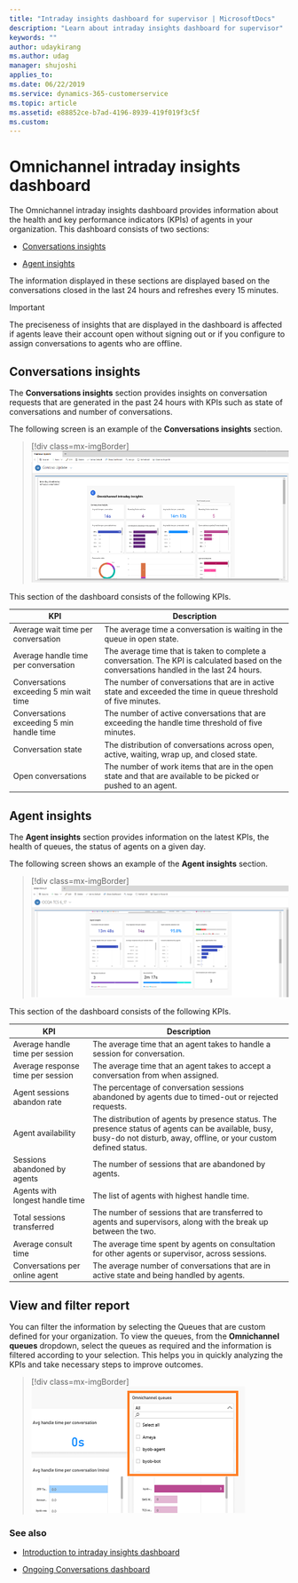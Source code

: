```yaml
---
title: "Intraday insights dashboard for supervisor | MicrosoftDocs"
description: "Learn about intraday insights dashboard for supervisor"
keywords: ""
author: udaykirang
ms.author: udag
manager: shujoshi
applies_to: 
ms.date: 06/22/2019
ms.service: dynamics-365-customerservice
ms.topic: article
ms.assetid: e88852ce-b7ad-4196-8939-419f019f3c5f
ms.custom: 
---
```


# Omnichannel intraday insights dashboard

The Omnichannel intraday insights dashboard provides information about the health and key performance indicators (KPIs) of agents in your organization. This dashboard consists of two sections:

-	[Conversations insights](#conversations-insights)

-	[Agent insights](#agent-insights)

The information displayed in these sections are displayed based on the conversations closed in the last 24 hours and refreshes every 15 minutes.

<!--update this-->
> [!IMPORTANT]
> The preciseness of insights that are displayed in the dashboard is affected if agents leave their account open without signing out or if you configure to assign conversations to agents who are offline.


## Conversations insights

The **Conversations insights** section provides insights on conversation requests that are generated in the past 24 hours with KPIs such as state of conversations and number of conversations.

The following screen is an example of the **Conversations insights** section.

> [!div class=mx-imgBorder]
> ![Conversations insights dashboard](../media/supervisor-conversations-insights-dashboard.png "Conversations insights dashboard")

This section of the dashboard consists of the following KPIs.

| KPI | Description |
|-------|-------|
| Average wait time per conversation | The average time a conversation is waiting in the queue in open state. |
| Average handle time per conversation | The average time that is taken to complete a conversation. The KPI is calculated based on the conversations handled in the last 24 hours. |
| Conversations exceeding 5 min wait time | The number of conversations that are in active state and exceeded the time in queue threshold of five minutes. |
| Conversations exceeding 5 min handle time | The number of active conversations that are exceeding the handle time threshold of five minutes. |
| Conversation state | The distribution of conversations across open, active, waiting, wrap up, and closed state. |
| Open conversations | The number of work items that are in the open state and that are available to be picked or pushed to an agent. |

## Agent insights

The **Agent insights** section provides information on the latest KPIs, the health of queues, the status of agents on a given day.

The following screen shows an example of the **Agent insights** section.

> [!div class=mx-imgBorder]
> ![Agent insights dashboard](../media/supervisor-agent-insights-dashboard.png "Agent insights dashboard")

This section of the dashboard consists of the following KPIs.

| KPI | Description |
|-------|-------|
| Average handle time per session | The average time that an agent takes to handle a session for conversation. |
| Average response time per session | The average time that an agent takes to accept a conversation from when assigned. |
| Agent sessions abandon rate | The percentage of conversation sessions abandoned by agents due to timed-out or rejected requests. | 
| Agent availability | The distribution of agents by presence status. The presence status of agents can be available, busy, busy-do not disturb, away, offline, or your custom defined status. |
| Sessions abandoned by agents | The number of sessions that are abandoned by agents. | 
| Agents with longest handle time | The list of agents with highest handle time. |
| Total sessions transferred | The number of sessions that are transferred to agents and supervisors, along with the break up between the two. | 
| Average consult time | The average time spent by agents on consultation for other agents or supervisor, across sessions. |
| Conversations per online agent | The average number of conversations that are in active state and being handled by agents. | 

## View and filter report

You can filter the information by selecting the Queues that are custom defined for your organization. To view the queues, from the **Omnichannel queues** dropdown, select the queues as required and the information is filtered according to your selection. This helps you in quickly analyzing the KPIs and take necessary steps to improve outcomes.
 
> [!div class=mx-imgBorder]
> ![Queue selection](../media/supervisor-queue-selector.png "Queue selection")


### See also

-  [Introduction to intraday insights dashboard](intro-intraday-insights-dashboard.md)

-  [Ongoing Conversations dashboard](ongoing-conversations-dashboard.md)